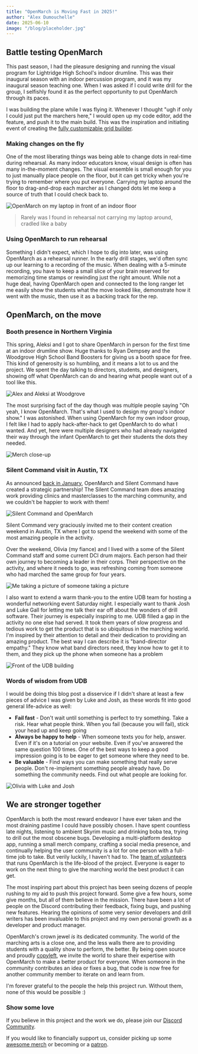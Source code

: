 ```yaml
---
title: "OpenMarch is Moving Fast in 2025!"
author: "Alex Dumouchelle"
date: 2025-06-10
image: "/blog/placeholder.jpg"
---
```


## Battle testing OpenMarch

This past season, I had the pleasure designing and running the visual program for Lightridge High School's indoor drumline.
This was their inaugural season with an indoor percussion program, and it was my inaugural season teaching one.
When I was asked if I could write drill for the group, I selfishly found it as the perfect opportunity to put OpenMarch through its paces.

I was building the plane while I was flying it.
Whenever I thought "ugh if only I could just put the marchers here," I would open up my code editor, add the feature, and push it to the main build.
This was the inspiration and initiating event of creating the [fully customizable grid builder](/blog/2025-02-04-update).

### Making changes on the fly

One of the most liberating things was being able to change dots in real-time during rehearsal.
As many indoor educators know, visual design is often has many in-the-moment changes.
The visual ensemble is small enough for you to just manually place people on the floor, but it can get tricky when you're trying to remember where you put everyone.
Carrying my laptop around the floor to drag-and-drop each marcher as I changed dots let me keep a source of truth that I could check back to.

![OpenMarch on my laptop in front of an indoor floor](/blog/20250609/IMG_4340.jpg)

> Rarely was I found in rehearsal not carrying my laptop around, cradled like a baby

### Using OpenMarch to run rehearsal

Something I didn't expect, which I hope to dig into later, was using OpenMarch as a rehearsal runner.
In the early drill stages, we'd often sync up our learning to a recording of the music.
When dealing with a 5-minute recording, you have to keep a small slice of your brain reserved for memorizing time stamps or rewinding just the right amount.
While not a huge deal, having OpenMarch open and connected to the long ranger let me easily show the students what the move looked like, demonstrate how it went with the music, then use it as a backing track for the rep.

## OpenMarch, on the move

### Booth presence in Northern Virginia

This spring, Aleksi and I got to share OpenMarch in person for the first time at an indoor drumline show.
Huge thanks to Ryan Dempsey and the Woodgrove High School Band Boosters for giving us a booth space for free.
This kind of generosity is so humbling, and it means a lot to us and the project.
We spent the day talking to directors, students, and designers, showing off what OpenMarch can do and hearing what people want out of a tool like this.

![Alex and Aleksi at Woodgrove](/blog/20250609/booth1.jpg)

The most surprising fact of the day though was multiple people saying "Oh yeah, I know OpenMarch. That's what I used to design my group's indoor show."
I was astonished.
When using OpenMarch for my own indoor group, I felt like I had to apply hack-after-hack to get OpenMarch to do what I wanted.
And yet, here were multiple designers who had already navigated their way through the infant OpenMarch to get their students the dots they needed.

![Merch close-up](/blog/20250609/booth2.jpg)

### Silent Command visit in Austin, TX

As announced [back in January](https://www.facebook.com/photo.php?fbid=1164810042313639&set=a.660007136127268&type=3&ref=embed_post), OpenMarch and Silent Command have created a strategic partnership!
The Silent Command team does amazing work providing clinics and masterclasses to the marching community, and we couldn't be happier to work with them!

![Silent Command and OpenMarch](/blog/20250609/SC.png)

Silent Command very graciously invited me to their content creation weekend in Austin, TX where I got to spend the weekend with some of the most amazing people in the activity.

Over the weekend, Olivia (my fiance) and I lived with a some of the Silent Command staff and some current DCI drum majors.
Each person had their own journey to becoming a leader in their corps.
Their perspective on the activity, and where it needs to go, was refreshing coming from someone who had marched the same group for four years.

![Me taking a picture of someone taking a picture](/blog/20250609/udb1.jpg)

I also want to extend a warm thank-you to the entire UDB team for hosting a wonderful networking event Saturday night.
I especially want to thank Josh and Luke Gall for letting me talk their ear off about the wonders of drill software.
Their journey is especially inspiring to me.
UDB filled a gap in the activity no one else had served.
It took them years of slow progress and tedious work to get the product that is so ubiquitous in the marching world.
I'm inspired by their attention to detail and their dedication to providing an amazing product.
The best way I can describe it is "band-director empathy."
They know what band directors need, they know how to get it to them, and they pick up the phone when someone has a problem

![Front of the UDB building](/blog/20250609/udb3.png)

### Words of wisdom from UDB

I would be doing this blog post a disservice if I didn't share at least a few pieces of advice I was given by Luke and Josh, as these words fit into good general life-advice as well:

- **Fail fast** - Don't wait until something is perfect to try something. Take a risk. Hear what people think. When you fail (because you will fail), stick your head up and keep going
- **Always be happy to help** - When someone texts you for help, answer. Even if it's on a tutorial on your website. Even if you've answered the same question 100 times. One of the best ways to keep a good impression going is to be eager to get someone where they need to be.
- **Be valuable** - Find ways you can make something that really serve people. Don't re-implement something people already have. Do something the community needs. Find out what people are looking for.

![Olivia with Luke and Josh](/blog/20250609/udb4.png)

## We are stronger together

OpenMarch is both the most reward endeavor I have ever taken and the most draining pastime I could have possibly chosen.
I have spent countless late nights, listening to ambient Skyrim music and drinking boba tea, trying to drill out the most obscene bugs.
Developing a multi-platform desktop app, running a small merch company, crafting a social media presence, and continually helping the user community is a lot for one person with a full-time job to take.
But verily luckily, I haven't had to.
The [team of volunteers](/about) that runs OpenMarch is the life-blood of the project.
Everyone is eager to work on the next thing to give the marching world the best product it can get.

The most inspiring part about this project has been seeing dozens of people rushing to my aid to push this project forward.
Some give a few hours, some give months, but all of them believe in the mission.
There have been a lot of people on the Discord contributing their feedback, fixing bugs, and pushing new features.
Hearing the opinions of some very senior developers and drill writers has been invaluable to this project and my own personal growth as a developer and product manager.

OpenMarch's crown jewel _is_ its dedicated community.
The world of the marching arts is a close one, and the less walls there are to providing students with a quality show to perform, the better.
By being open source and proudly [copyleft](https://en.wikipedia.org/wiki/GNU_General_Public_License#Version_3), we invite the world to share their expertise with OpenMarch to make a better product for everyone.
When someone in the community contributes an idea or fixes a bug, that code is now free for another community member to iterate on and learn from.

I'm forever grateful to the people the help this project run.
Without them, none of this would be possible :)

### Show some love

If you believe in this project and the work we do, please join our [Discord Community](https://discord.gg/eTsQ98uZzq).

If you would like to financially support us, consider picking up some [awesome merch](https://store.openmarch.com/) or becoming or a [patron](https://www.patreon.com/openmarch).
